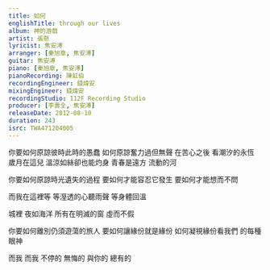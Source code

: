 ```yaml
---
title: 如何
englishTitle: through our lives
album: 神的游戲
artist: 張懸
lyricist: 焦安溥
arranger: [秦旭章, 焦安溥]
guitar: 焦安溥
piano: [秦旭章, 焦安溥]
pianoRecording: 陳虹伯
recordingEngineer: 錢煒安
mixingEngineer: 錢煒安
recordingStudio: 112F Recording Studio
producer: [李壽全, 焦安溥]
releaseDate: 2012-08-10
duration: 243
isrc: TWA471204005
---
```

你要如何原諒彼時此時的愚蠢
如何原諒奮力過但無聲
在苦心之後 看潮汐的永恆
歲月在這兒 溫涼如絲卻也能灼身
青春是遠方 流動的河

你要如何原諒時光遺失的過程
要如何才能容忍它發生
要如何才能想而不問

而我在這裡等
等溼透的心聽雨聲
等身體回溫

城裡 夜如海洋
所有在明滅的窗
虛而不假

你要如何離別仍須遊蕩的旅人
要如何讓緣份就是緣份
如何凝視緣份看我們 的每種眼神

而我 而我
不停的
無悔的
與你的
總有的